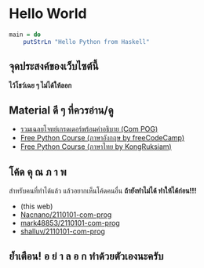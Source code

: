 # Hello World

```haskell
main = do
    putStrLn "Hello Python from Haskell"
```

## จุดประสงค์ของเว็บไซต์นี้

**ไว้โชว์เฉย ๆ ไม่ได้ให้ลอก**

## Material ดี ๆ ที่ควรอ่าน/ดู

- [รวมเฉลยโจทย์เกรดเดอร์พร้อมคำอธิบาย (Com POG)](https://com-pog.leomotors.net)
- [Free Python Course (ภาษาอังกฤษ by freeCodeCamp)](https://www.youtube.com/watch?v=eWRfhZUzrAc)
- [Free Python Course (ภาษาไทย by KongRuksiam)](https://www.youtube.com/watch?v=N1fnq4MF3AE)

## โค้ด คุ ณ ภ า พ

สำหรับคนที่ทำได้แล้ว แล้วอยากเห็นโค้ดคนอื่น **ถ้ายังทำไม่ได้ ทำให้ได้ก่อน!!!**

- (this web)
- [Nacnano/2110101-com-prog](https://github.com/Nacnano/2110101-com-prog)
- [mark48853/2110101-com-prog](https://github.com/mark48853/2110101-com-prog)
- [shalluv/2110101-com-prog](https://github.com/shalluv/2110101-com-prog)

## ย้ำเตือน! อ ย่ า ล อ ก ทำด้วยตัวเองนะครับ

<!-- @include: ../.vitepress/chad.md -->
